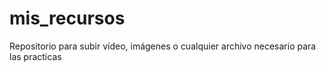 # mis_recursos
Repositorio para subir vídeo, imágenes o cualquier archivo necesario para las practicas
